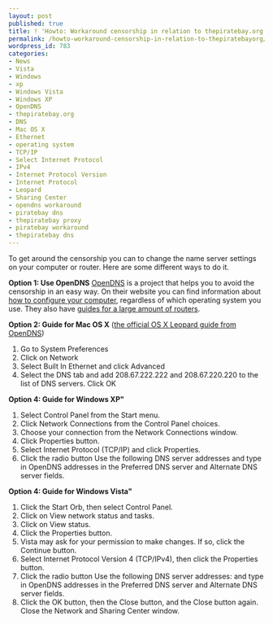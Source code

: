 ```yaml
---
layout: post
published: true
title: ! 'Howto: Workaround censorship in relation to thepiratebay.org'
permalink: /howto-workaround-censorship-in-relation-to-thepiratebayorg/
wordpress_id: 783
categories:
- News
- Vista
- Windows
- xp
- Windows Vista
- Windows XP
- OpenDNS
- thepiratebay.org
- DNS
- Mac OS X
- Ethernet
- operating system
- TCP/IP
- Select Internet Protocol
- IPv4
- Internet Protocol Version
- Internet Protocol
- Leopard
- Sharing Center
- opendns workaround
- piratebay dns
- thepiratebay proxy
- piratebay workaround
- thepiratebay dns
---
```



To get around the censorship you can to change the name server settings on your computer or router. Here are some different ways to do it. 

<strong>Option 1: Use OpenDNS</strong>
<a href="http://www.opendns.com/">OpenDNS</a> is a project that helps you to avoid the censorship in an easy way. On their website you can find information about <a href="http://www.opendns.com/">how to configure your computer</a>, regardless of which operating system you use. They also have <a href="http://www.opendns.com/">guides for a large amount of routers</a>.

<strong>Option 2: Guide for Mac OS X</strong>
(<a href="https://store.opendns.com/setup/">the official OS X Leopard guide from OpenDNS</a>) 

  1. Go to System Preferences
   2. Click on Network
   3. Select Built In Ethernet and click Advanced
   4. Select the DNS tab and add 208.67.222.222 and 208.67.220.220 to the list of DNS servers. Click OK

<strong>Option 4: Guide for Windows XP"</strong>
   1. Select Control Panel from the Start menu.
   2. Click Network Connections from the Control Panel choices.
   3. Choose your connection from the Network Connections window.
   4. Click Properties button.
   5. Select Internet Protocol (TCP/IP) and click Properties.
   6. Click the radio button Use the following DNS server addresses and type in OpenDNS addresses in the Preferred DNS server and Alternate DNS server fields.

<strong>Option 4: Guide for Windows Vista"</strong>
   1. Click the Start Orb, then select Control Panel.
   2. Click on View network status and tasks.
   3. Click on View status.
   4. Click the Properties button.
   5. Vista may ask for your permission to make changes. If so, click the Continue button.
   6. Select Internet Protocol Version 4 (TCP/IPv4), then click the Properties button.
   7. Click the radio button Use the following DNS server addresses: and type in OpenDNS addresses in the Preferred DNS server and Alternate DNS server fields.
   8. Click the OK button, then the Close button, and the Close button again. Close the Network and Sharing Center window.
